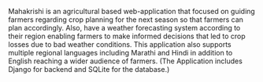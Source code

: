 Mahakrishi is an agricultural based web-application that focused on guiding farmers regarding crop planning for the next season so that farmers can plan accordingly. Also, have a weather forecasting system according to their region enabling farmers to make informed decisions that led to crop losses due to bad weather conditions. This application also supports multiple regional languages including Marathi and Hindi in addition to English reaching a wider audience of farmers. (The Application includes Django for backend and SQLite for the database.)
